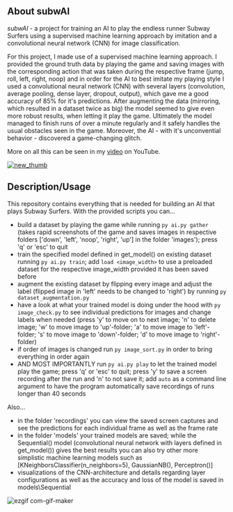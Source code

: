 ## About subwAI

*subwAI* - a project for training an AI to play the endless runner Subway Surfers using a supervised machine learning approach by imitation and a convolutional neural network (CNN) for image classification.

For this project, I made use of a supervised machine learning approach. I provided the ground truth data by playing the game and saving images with the corresponding action that was taken during the respective frame (jump, roll, left, right, noop) and in order for the AI to best imitate my playing style I used a convolutional neural network (CNN) with several layers (convolution, average pooling, dense layer, dropout, output), which gave me a good accuracy of 85% for it's predictions. After augmenting the data (mirroring, which resulted in a dataset twice as big) the model seemed to give even more robust results, when letting it play the game. Ultimately the model managed to finish runs of over a minute regularly and it safely handles the usual obstacles seen in the game. Moreover, the AI - with it's unconvential behavior - discovered a game-changing glitch.

More on all this can be seen in my [video](https://youtu.be/ZVSmPikcIP4) on YouTube.

[![new_thumb](https://user-images.githubusercontent.com/64498892/139440409-d6414a6e-2294-485e-bc36-b63ed623c8c2.png)](https://youtu.be/ZVSmPikcIP4)

## Description/Usage

This repository contains everything that is needed for building an AI that plays Subway Surfers.
With the provided scripts you can...
- build a dataset by playing the game while running ``` py ai.py gather ``` (takes rapid screenshots of the game and saves images in respective folders ['down', 'left', 'noop', 'right', 'up'] in the folder 'images'); press 'q' or 'esc' to quit
- train the specified model defined in get_model() on existing dataset running ``` py ai.py train ```; add ``` load <image_width> ``` to use a preloaded dataset for the respective image_width provided it has been saved before
- augment the existing dataset by flipping every image and adjust the label (flipped image in 'left' needs to be changed to 'right') by running ``` py dataset_augmentation.py ```
- have a look at what your trained model is doing under the hood with ``` py image_check.py ``` to see individual predictions for images and change labels when needed (press 'y' to move on to next image; 'n' to delete image; 'w' to move image to 'up'-folder; 'a' to move image to 'left'-folder; 's' to move image to 'down'-folder; 'd' to move image to 'right'-folder)
- if order of images is changed run ``` py image_sort.py ``` in order to bring everything in order again
- AND MOST IMPORTANTLY run ``` py ai.py play ``` to let the trained model play the game; press 'q' or 'esc' to quit; press 'y' to save a screen recording after the run and 'n' to not save it; add ``` auto ``` as a command line argument to have the program automatically save recordings of runs longer than 40 seconds

Also...
- in the folder 'recordings' you can view the saved screen captures and see the predictions for each individual frame as well as the frame rate
- in the folder 'models' your trained models are saved; while the Sequential() model (convolutional neural network with layers defined in get_model()) gives the best results you can also try other more simplistic machine learning models such as [KNeighborsClassifier(n_neighbors=5), GaussianNB(), Perceptron()]
- visualizations of the CNN-architecture and details regarding layer configurations as well as the accuracy and loss of the model is saved in models\Sequential

![ezgif com-gif-maker](https://user-images.githubusercontent.com/64498892/133991005-83309bec-ec01-4ea2-9a0e-20ccb7af73a6.gif)


